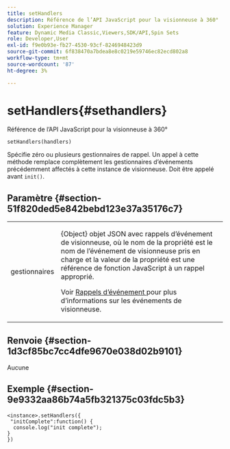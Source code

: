 ```yaml
---
title: setHandlers
description: Référence de l’API JavaScript pour la visionneuse à 360°
solution: Experience Manager
feature: Dynamic Media Classic,Viewers,SDK/API,Spin Sets
role: Developer,User
exl-id: f9e0b93e-fb27-4530-93cf-8246948423d9
source-git-commit: 6f838470a7bdea8e8c0219e59746ec82ecd802a8
workflow-type: tm+mt
source-wordcount: '87'
ht-degree: 3%

---
```


# setHandlers{#sethandlers}

Référence de l’API JavaScript pour la visionneuse à 360°

`setHandlers(handlers)`

Spécifie zéro ou plusieurs gestionnaires de rappel. Un appel à cette méthode remplace complètement les gestionnaires d’événements précédemment affectés à cette instance de visionneuse. Doit être appelé avant `init()`.

## Paramètre {#section-51f820ded5e842bebd123e37a35176c7}

<table id="table_896DFF34A68A403DB93A6D597461A573"> 
 <tbody> 
  <tr> 
   <td colname="col1"> <p> <span class="codeph"> <span class="varname"> gestionnaires </span> </span> </p> </td> 
   <td colname="col2"> <p> <span class="codeph"> {Object} </span> objet JSON avec rappels d’événement de visionneuse, où le nom de la propriété est le nom de l’événement de visionneuse pris en charge et la valeur de la propriété est une référence de fonction JavaScript à un rappel approprié. </p> <p>Voir <a href="../../../c-html5-s7-aem-asset-viewers/c-html5-spin-viewer-about/c-html5-spin-viewer-event-callbacks.md#concept-9c553c80eefd422faacf6522c69804bf" format="dita" scope="local"> Rappels d’événement </a> pour plus d’informations sur les événements de visionneuse. </p> </td> 
  </tr> 
 </tbody> 
</table>

## Renvoie {#section-1d3cf85bc7cc4dfe9670e038d02b9101}

Aucune

## Exemple {#section-9e9332aa86b74a5fb321375c03fdc5b3}

```
<instance>.setHandlers({ 
 "initComplete":function() { 
  console.log("init complete"); 
} 
})
```
